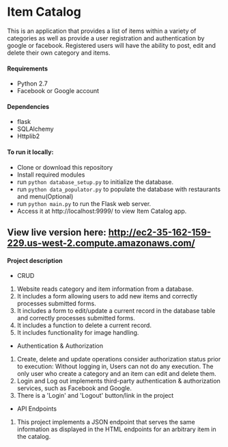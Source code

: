 # Item Catalog

This is an application that provides a list of items within a variety of categories as well as provide 
a user registration and authentication by google or facebook. Registered users will have the ability to post, edit and delete their own category and items.

#### Requirements
- Python 2.7
- Facebook or Google account

#### Dependencies
- flask
- SQLAlchemy
- Httplib2

#### To run it locally:

- Clone or download this repository
- Install required modules
- run `python database_setup.py` to initialize the database.
- run `python data_populator.py` to populate the database with restaurants and menu(Optional)
- run `python main.py` to run the Flask web server. 
- Access it at http://localhost:9999/ to view Item Catalog app.


## View live version here: http://ec2-35-162-159-229.us-west-2.compute.amazonaws.com/

#### Project description
- CRUD
1. Website reads category and item information from a database.
2. It includes a form allowing users to add new items and correctly processes submitted forms.
3. It includes a form to edit/update a current record in the database table and correctly processes submitted forms.
4. It includes a function to delete a current record.
5. It includes functionality for image handling.

- Authentication & Authorization
1. Create, delete and update operations consider authorization status prior to execution: Without logging in, Users can not do any execution. The only user who create a category and an item can edit and delete them.
2. Login and Log out implements third-party authentication & authorization services, such as Facebook and Google.
3. There is a 'Login' and 'Logout' button/link in the project

- API Endpoints
1. This project implements a JSON endpoint that serves the same information as displayed in the HTML endpoints for an arbitrary item in the catalog.



